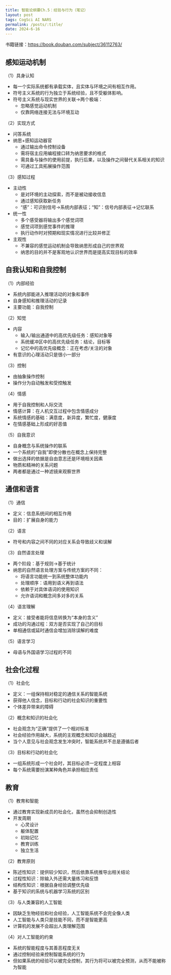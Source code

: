```yaml
---
title: 智能论纲要Ch.5：经验与行为（笔记）
layout: post
tags: CogSci AI NARS
permalink: /posts/:title/
date: 2024-6-16
---
```


书籍链接：<a href="https://book.douban.com/subject/36112763/" target="_blank">https://book.douban.com/subject/36112763/</a>

## 感知运动机制
（1）具身认知
* 每一个实际系统都有承载实体，且实体与环境之间有相互作用。
* 符号主义系统的行为独立于系统经验，且不受躯体影响。
* 符号主义系统与现实世界的关联->两个极端：
	* 忽略感觉运动机制
	* 仅靠网络连接无法与环境互动

（2）实现方式
* 问答系统
* 纳思+感知运动器官
	* 通过输出命令控制设备
	* 需将宿主应用编程接口转为纳思要求的格式
	* 需具备与操作的使用前提，执行后果，以及操作之间替代关系相关的知识
	* 可通过工具拓展操作范围
	
（3）感知过程
* 主动性
	* 是对环境的主动探索，而不是被动接收信息
	* 通过感知获取新任务
	* “感”：可识别信号->系统内部表征；“知”：信号内部表征->记忆联系
* 统一性
	* 多个感受器将输出多个感觉词项
	* 感觉词项到感觉事件的推理
	* 执行动作时对预期和现实情况进行比较并修正
* 主观性
    * 不兼容的感觉运动机制会导致纳思形成自己的世界观
    * 纳思的目的并不是客观地认识世界而是提高实现目标的效率

## 自我认知和自我控制
（1）内部经验
* 系统内部能进入推理活动的对象和事件
* 自身感知和推理活动的记录
* 主要功能：自我控制

（2）知觉
* 内容
	* 输入/输出通道中的高优先级任务：感知对象等
	* 系统缓冲区中的高优先级任务：结论，目标等
	* 记忆中的高优先级概念：正在考虑/关注的对象
* 有意识的心理活动只是很小一部分

（3）控制
* 由抽象操作控制
* 操作分为自动触发和受控触发

（4）情感
* 用于自我控制和人际交流
* 情感计算：在人机交互过程中包含情感成分
* 系统情感的基础：满意度，新异度，繁忙度，健康度
* 在情感基础上形成的好恶值

（5）自我意识
* 自身概念与系统操作的联系
* 一个系统的“自我”即使分散也在概念上保持完整
* 做出选择的依据是自由意志还是环境相关因素
* 物质和精神的关系问题
* 两者都是通过一种滤镜来观察世界

## 通信和语言
（1）通信
* 定义：信息系统间的相互作用
* 目的：扩展自身的能力

（2）语言
* 符号和内容之间不同的对应关系会导致歧义和误解

（3）自然语言处理
* 两个阶段：基于规则->基于统计
* 纳思的自然语言处理方案与传统方案的不同：
	* 将语言功能统一到系统整体功能内
	* 处理顺序：语用到语义再到语法
	* 依赖于对具体语词的使用知识
	* 允许语词和概念间多对多的关系
	
（4）语言理解
* 定义：接受者能将信息转换为“本身的含义”
* 成功的沟通过程：双方是否实现了自己的目标
* 单相通信或延时通信会增加消除误解的难度

（5）语言学习
* 母语与外国语学习过程的不同

## 社会化过程
（1）社会化
* 定义：一组保持相对稳定的通信关系的智能系统
* 获得他人信念，目标和行动的社会知识的重要性
* 个体差异带来的障碍

（2）概念和知识的社会化
* 社会观念为“正确”提供了一个相对标准
* 社会经验作用越大，系统的主观概念和知识会越趋近
* 当个人意见与社会观念发生冲突时，智能系统并不总是遵循后者

（3）目标和行动的社会化
* 一组系统形成一个社会时，其目标必须一定程度上相容
* 每个系统需要扮演某种角色并承担相应责任

## 教育
（1）教育和智能
* 通过教育实现新成员的社会化，虽然也会抑制创造性
* 开发周期
	* 心灵设计
	* 躯体配置
	* 初始记忆
	* 教育训练
	* 独立生活
	
（2）教育原则
* 陈述性知识：提供较少知识，然后依靠系统推导出相关结论
* 过程性知识：除输入外还需大量练习和反馈
* 结构性知识：根据自身经验调整优先级
* 基于知识的系统与机器学习系统的区别

（3）与人类兼容的人工智能
* 因缺乏生物经验和社会经验，人工智能系统不会完全像人类
* 人工智能与人类只是技能不同，而不是智能更高
* 计算机的发展不会超出人类理解范围

（4）对人工智能的约束
* 系统的智能程度与其善恶程度无关
* 通过控制经验来控制智能系统的行为
* 但如果系统的经验可以被完全控制，其行为将可以被完全预测，从而不能被称为智能